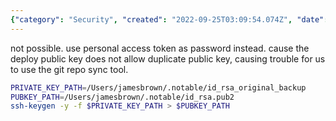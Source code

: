 ```yaml
---
{"category": "Security", "created": "2022-09-25T03:09:54.074Z", "date": "2022-09-25 03:09:54", "description": "This article explains the process of generating a new public key using an RSA private key. It is important when deploying public keys to avoid duplicates, particularly when utilizing the Git repo sync tool.", "modified": "2022-09-25T04:24:12.531Z", "tags": ["RSA", "public key generation", "Git repo sync", "deploying public keys", "duplicate prevention"], "title": "generate publickey again with rsa private key"}
---
```

not possible. use personal access token as password instead.
cause the deploy public key does not allow duplicate public key, causing trouble for us to use the git repo sync tool.
```bash
PRIVATE_KEY_PATH=/Users/jamesbrown/.notable/id_rsa_original_backup
PUBKEY_PATH=/Users/jamesbrown/.notable/id_rsa.pub2
ssh-keygen -y -f $PRIVATE_KEY_PATH > $PUBKEY_PATH
```